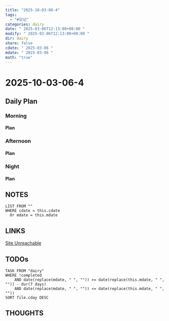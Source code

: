 ```yaml
---
title: "2025-10-03-06-4"
tags:
  - "#日记"
categories: dairy
date: " 2025-03-06T12:13:00+08:00 "
modify: " 2025-03-06T12:13:00+08:00 "
dir: dairy
share: false
cdate: " 2025-03-06 "
mdate: " 2025-03-06 "
math: "true"
---
```


# 2025-10-03-06-4

## Daily Plan

### Morning

#### Plan

### Afternoon

#### Plan

### Night

#### Plan

## NOTES

```dataview
LIST FROM "" 
WHERE cdate = this.cdate
  Or mdate = this.mdate
```

## LINKS
[Site Unreachable](https://z-library.sk)
## TODOs

```dataview
TASK FROM "dairy" 
WHERE !completed 
	AND date(replace(mdate, " ", "")) >= date(replace(this.mdate, " ", "")) - dur(7 days) 
	AND date(replace(mdate, " ", "")) <= date(replace(this.mdate, " ", ""))
SORT file.cday DESC
```

## THOUGHTS
